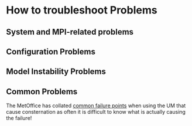 # How to troubleshoot Problems

## System and MPI-related problems

## Configuration Problems

## Model Instability Problems

## Common Problems
The MetOffice has collated [common failure points](https://code.metoffice.gov.uk/trac/um/wiki/KnownUMFailurePoints) when using the UM that cause consternation as often it is difficult to know what is actually causing the failure!


